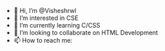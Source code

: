 - 👋 Hi, I’m @Visheshrwl
- 👀 I’m interested in CSE
- 🌱 I’m currently learning C/CSS
- 💞️ I’m looking to collaborate on HTML Development
- 📫 How to reach me: 

<!---
Visheshrwl/Visheshrwl is a ✨ special ✨ repository because its `README.md` (this file) appears on your GitHub profile.
You can click the Preview link to take a look at your changes.
--->
